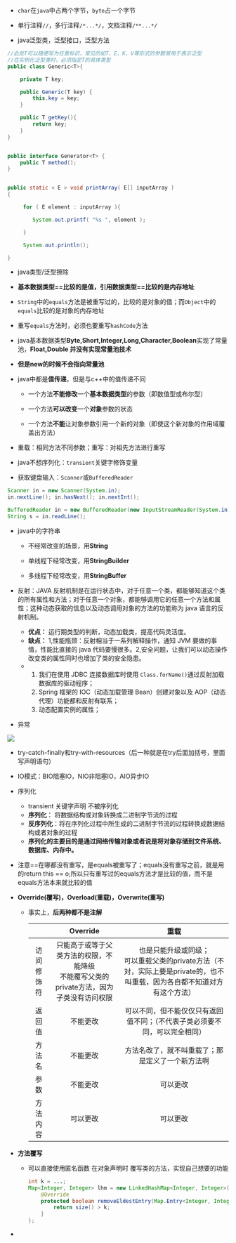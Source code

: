 - `char`在`java`中占两个字节，`byte`占一个字节

- 单行注释`//`，多行注释`/*...*/`，文档注释`/**...*/`

- java泛型类，泛型接口，泛型方法

```java
//此处T可以随便写为任意标识，常见的如T、E、K、V等形式的参数常用于表示泛型
//在实例化泛型类时，必须指定T的具体类型
public class Generic<T>{

    private T key;

    public Generic(T key) {
        this.key = key;
    }

    public T getKey(){
        return key;
    }
}


public interface Generator<T> {
    public T method();
}


public static < E > void printArray( E[] inputArray )
{

     for ( E element : inputArray ){

        System.out.printf( "%s ", element );

     }

     System.out.println();

}
```

- java类型/泛型擦除

- **基本数据类型==比较的是值，引用数据类型==比较的是内存地址**

- `String`中的`equals`方法是被重写过的，比较的是对象的值；而`Object`中的`equals`比较的是对象的内存地址

- 重写`equals`方法时，必须也要重写`hashCode`方法

- java基本数据类型**Byte,Short,Integer,Long,Character,Boolean**实现了常量池，**Float,Double 并没有实现常量池技术**

- **但是new的时候不会指向常量池**

- java中都是**值传递**，但是与c++中的值传递不同
  
  - 一个方法**不能修改**一个**基本数据类型**的参数（即数值型或布尔型）
  
  - 一个方法**可以改变**一个**对象**参数的状态
  
  - 一个方法**不能**让对象参数引用一个新的对象（即使这个新对象的作用域覆盖出方法）

- 重载：相同方法不同参数；重写：对祖先方法进行重写

- java不想序列化：`transient`关键字修饰变量
* 获取键盘输入：`Scanner`或`BufferedReader`

```java
Scanner in = new Scanner(System.in);
in.nextLine(); in.hasNext(); in.nextInt();

BufferedReader in = new BufferedReader(new InputStreamReader(System.in));
String s = in.readLine();
```

* java中的字符串
  
  * 不经常改变的场景，用**String**
  
  * 单线程下经常改变，用**StringBuilder**
  
  * 多线程下经常改变，用**StringBuffer**

* 反射：JAVA 反射机制是在运行状态中，对于任意一个类，都能够知道这个类的所有属性和方法；对于任意一个对象，都能够调用它的任意一个方法和属性；这种动态获取的信息以及动态调用对象的方法的功能称为 java 语言的反射机制。
  
  - **优点：** 运行期类型的判断，动态加载类，提高代码灵活度。
  - **缺点：** 1,性能瓶颈：反射相当于一系列解释操作，通知 JVM 要做的事情，性能比直接的 java 代码要慢很多。2,安全问题，让我们可以动态操作改变类的属性同时也增加了类的安全隐患。
  - 1. 我们在使用 JDBC 连接数据库时使用 `Class.forName()`通过反射加载数据库的驱动程序；
    2. Spring 框架的 IOC（动态加载管理 Bean）创建对象以及 AOP（动态代理）功能都和反射有联系；
    3. 动态配置实例的属性；

* 异常

![](C:\Users\MYYL\AppData\Roaming\marktext\images\2021-04-11-09-18-31-image.png)

* try-catch-finally和try-with-resources（后一种就是在try后面加括号，里面写声明语句）

* IO模式：BIO阻塞IO，NIO非阻塞IO，AIO异步IO

* 序列化
  
  * transient 关键字声明 不被序列化
  - **序列化**： 将数据结构或对象转换成二进制字节流的过程
  - **反序列化**：将在序列化过程中所生成的二进制字节流的过程转换成数据结构或者对象的过程
  - **序列化的主要目的是通过网络传输对象或者说是将对象存储到文件系统、数据库、内存中。**

* 注意==在哪都没有重写，是equals被重写了；equals没有重写之前，就是用的return this == o;所以只有重写过的equals方法才是比较的值，而不是equals方法本来就比较的值

* **Override(覆写)，Overload(重载)，Overwrite(重写)**
  
  * 事实上，**后两种都不是注解**
    
    |       | Override                                            | 重载                                                                      |
    |:-----:|:---------------------------------------------------:|:-----------------------------------------------------------------------:|
    | 访问修饰符 | 只能高于或等于父类方法的权限，不能降级<br/>不能覆写父类的private方法，因为子类没有访问权限 | 也是只能升级或同级；<br/>可以重载父类的private方法（不对，实际上要是private的，也不叫重载，因为各自都不知道对方有这个方法） |
    | 返回值   | 不能更改                                                | 可以不同，但不能仅仅只有返回值不同；（不代表子类必须要不同，可以完全相同）                                   |
    | 方法名   | 不能更改                                                | 方法名改了，就不叫重载了；那是定义了一个新方法啊                                                |
    | 参数    | 不能更改                                                | 可以更改                                                                    |
    | 方法内容  | 可以更改                                                | 可以更改                                                                    |

* **方法覆写**
  
  * 可以直接使用匿名函数 在对象声明时 覆写类的方法，实现自己想要的功能
    
    ```java
    int k = ...;
    Map<Integer, Integer> lhm = new LinkedHashMap<Integer, Integer>(16, 0.75f, true){
        @Override
        protected boolean removeEldestEntry(Map.Entry<Integer, Integer> entry) {
            return size() > k;
        }
    };
    ```

* 
